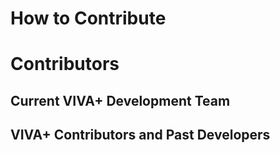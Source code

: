 # How to Contribute



# Contributors

## Current VIVA+ Development Team




## VIVA+ Contributors and Past Developers
